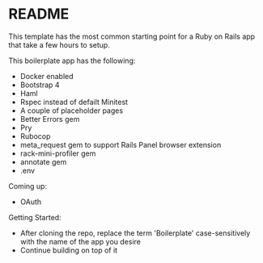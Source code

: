 # README

This template has the most common starting point for a Ruby on Rails app that take a few hours to setup.

This boilerplate app has the following:
- Docker enabled
- Bootstrap 4
- Haml
- Rspec instead of defailt Minitest
- A couple of placeholder pages
- Better Errors gem
- Pry
- Rubocop
- meta_request gem to support Rails Panel browser extension
- rack-mini-profiler gem
- annotate gem
- .env

Coming up:
- OAuth

Getting Started:
- After cloning the repo, replace the term 'Boilerplate' case-sensitively with the name of the app you desire
- Continue building on top of it